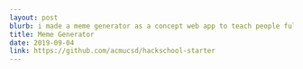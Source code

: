 ```yaml
---
layout: post
blurb: i made a meme generator as a concept web app to teach people full stack web development
title: Meme Generator
date: 2019-09-04
link: https://github.com/acmucsd/hackschool-starter
---
```

